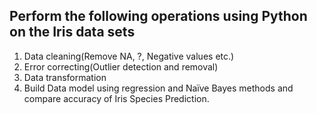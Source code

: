 ## Perform the following operations using Python on the Iris data sets

1. Data cleaning(Remove NA, ?, Negative values etc.)
2. Error correcting(Outlier detection and removal)
3. Data transformation
4. Build Data model using regression and Naïve Bayes methods and compare accuracy of Iris Species Prediction.
